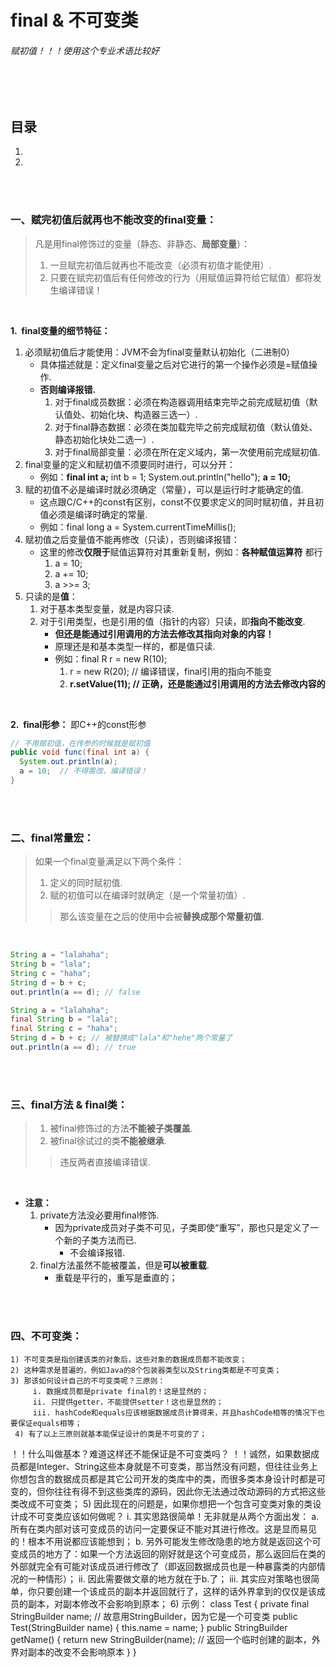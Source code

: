 # final & 不可变类


###### 赋初值！！！使用这个专业术语比较好

<br><br>

## 目录

1. []()
2. []()

<br><br>

### 一、赋完初值后就再也不能改变的final变量：
> 凡是用final修饰过的变量（静态、非静态、**局部变量**）：
>
> 1. 一旦赋完初值后就再也不能改变（必须有初值才能使用）.
> 2. 只要在赋完初值后有任何修改的行为（用赋值运算符给它赋值）都将发生编译错误！

<br>

**1.&nbsp; final变量的细节特征：**

1. 必须赋初值后才能使用：JVM不会为final变量默认初始化（二进制0）
   - 具体描述就是：定义final变量之后对它进行的第一个操作必须是=赋值操作.
   - **否则编译报错.**
      1. 对于final成员数据：必须在构造器调用结束完毕之前完成赋初值（默认值处、初始化块、构造器三选一）.
      2. 对于final静态数据：必须在类加载完毕之前完成赋初值（默认值处、静态初始化块处二选一）.
      3. 对于final局部变量：必须在所在定义域内，第一次使用前完成赋初值.
2. final变量的定义和赋初值不须要同时进行，可以分开：
   - 例如：**final int a;**  int b = 1; System.out.println("hello"); **a = 10;**
3. 赋的初值不必是编译时就必须确定（常量），可以是运行时才能确定的值.
   - 这点跟C/C++的const有区别，const不仅要求定义的同时赋初值，并且初值必须是编译时确定的常量.
   - 例如：final long a = System.currentTimeMillis();
4. 赋初值之后变量值不能再修改（只读），否则编译报错：
   - 这里的修改**仅限于**赋值运算符对其重新复制，例如：**各种赋值运算符** 都行
      1. a = 10;
      2. a += 10;
      3. a >>= 3;
5. 只读的是**值**：
   1. 对于基本类型变量，就是内容只读.
   2. 对于引用类型，也是引用的值（指针的内容）只读，即**指向不能改变**.
      - **但还是能通过引用调用的方法去修改其指向对象的内容！**
      - 原理还是和基本类型一样的，都是值只读.
      - 例如：final R r = new R(10);
         1. r = new R(20);  // 编译错误，final引用的指向不能变
         2. **r.setValue(11);  // 正确，还是能通过引用调用的方法去修改内容的**

<br>

**2.&nbsp; final形参：** 即C++的const形参

```Java
// 不用赋初值，在传参的时候就是赋初值
public void func(final int a) {
  System.out.println(a);
  a = 10;  // 不得需改，编译错误！
}
```

<br><br>

### 二、final常量宏：
> 如果一个final变量满足以下两个条件：
>
> 1. 定义的同时赋初值.
> 2. 赋的初值可以在编译时就确定（是一个常量初值）.
>
>> 那么该变量在之后的使用中会被**替换成那个常量初值**.

<br>

```Java
String a = "lalahaha";
String b = "lala";
String c = "haha";
String d = b + c;
out.println(a == d); // false

String a = "lalahaha";
final String b = "lala";
final String c = "haha";
String d = b + c; // 被替换成"lala"和"hehe"两个常量了
out.println(a == d); // true
```

<br><br>

### 三、final方法 & final类：
> 1. 被final修饰过的方法**不能被子类覆盖**.
> 2. 被final徐试过的类**不能被继承**.
>
>> 违反两者直接编译错误.

<br>

- **注意：**
   1. private方法没必要用final修饰.
      - 因为private成员对子类不可见，子类即使“重写”，那也只是定义了一个新的子类方法而已.
         - 不会编译报错.
   2. final方法虽然不能被覆盖，但是**可以被重载**.
      - 重载是平行的，重写是垂直的；

<br><br>

### 四、不可变类：
    1) 不可变类是指创建该类的对象后，这些对象的数据成员都不能改变；
    2) 这种需求是普遍的，例如Java的8个包装器类型以及String类都是不可变类；
    3) 那该如何设计自己的不可变类呢？三原则：
         i. 数据成员都是private final的！这是显然的；
         ii. 只提供getter，不能提供setter！这也是显然的；
         iii. hashCode和equals应该根据数据成员计算得来，并且hashCode相等的情况下也要保证equals相等；
     4) 有了以上三原则就基本能保证设计的类是不可变的了；
！！什么叫做基本？难道这样还不能保证是不可变类吗？
！！诚然，如果数据成员都是Integer、String这些本身就是不可变类，那当然没有问题，但往往业务上你想包含的数据成员都是其它公司开发的类库中的类，而很多类本身设计时都是可变的，但你往往有得不到这些类库的源码，因此你无法通过改动源码的方式把这些类改成不可变类；
     5) 因此现在的问题是，如果你想把一个包含可变类对象的类设计成不可变类应该如何做呢？
          i. 其实思路很简单！无非就是从两个方面出发：
             a. 所有在类内部对该可变成员的访问一定要保证不能对其进行修改。这是显而易见的！根本不用说都应该能想到；
             b. 另外可能发生修改隐患的地方就是返回这个可变成员的地方了：如果一个方法返回的刚好就是这个可变成员，那么返回后在类的外部就完全有可能对该成员进行修改了（即返回数据成员也是一种暴露类的内部情况的一种情形）；
          ii. 因此需要做文章的地方就在于b.了；
          iii. 其实应对策略也很简单，你只要创建一个该成员的副本并返回就行了，这样的话外界拿到的仅仅是该成员的副本，对副本修改不会影响到原本；
     6) 示例：
class Test {
	private final StringBuilder name; // 故意用StringBuilder，因为它是一个可变类
	public Test(StringBuilder name) {
		this.name = name;
	}
	public StringBuilder getName() {
		return new StringBuilder(name); // 返回一个临时创建的副本，外界对副本的改变不会影响原本
	}
}
